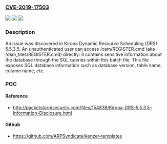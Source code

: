 ### [CVE-2019-17503](https://cve.mitre.org/cgi-bin/cvename.cgi?name=CVE-2019-17503)
![](https://img.shields.io/static/v1?label=Product&message=n%2Fa&color=blue)
![](https://img.shields.io/static/v1?label=Version&message=n%2Fa&color=blue)
![](https://img.shields.io/static/v1?label=Vulnerability&message=n%2Fa&color=brighgreen)

### Description

An issue was discovered in Kirona Dynamic Resource Scheduling (DRS) 5.5.3.5. An unauthenticated user can access /osm/REGISTER.cmd (aka /osm_tiles/REGISTER.cmd) directly: it contains sensitive information about the database through the SQL queries within this batch file. This file exposes SQL database information such as database version, table name, column name, etc.

### POC

#### Reference
- http://packetstormsecurity.com/files/154838/Kirona-DRS-5.5.3.5-Information-Disclosure.html

#### Github
- https://github.com/ARPSyndicate/kenzer-templates

